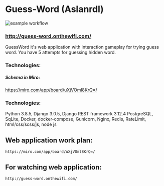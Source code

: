 # Guess-Word (Aslanrdl)
![example workflow](https://github.com/KakoytoBarista/Guess-Word/actions/workflows/django.yml/badge.svg)
### http://guess-word.onthewifi.com/

GuessWord it's web application with interaction gameplay for trying guess word. 
You have 5 attempts for guessing hidden word.

### Technologies:
##### Schema in Miro:
https://miro.com/app/board/uXjVOml8KrQ=/

### Technologies:
Python 3.8.5, Django 3.0.5, Django REST framework 3.12.4
PostgreSQL, SqLite, Docker, docker-compose, Gunicorn, Nginx, Redis, RateLimit, 
html/css/scss/js, node js


## Web application work plan:

```
https://miro.com/app/board/uXjVOml8KrQ=/
```

## For watching web application:
```
http://guess-word.onthewifi.com/
```
